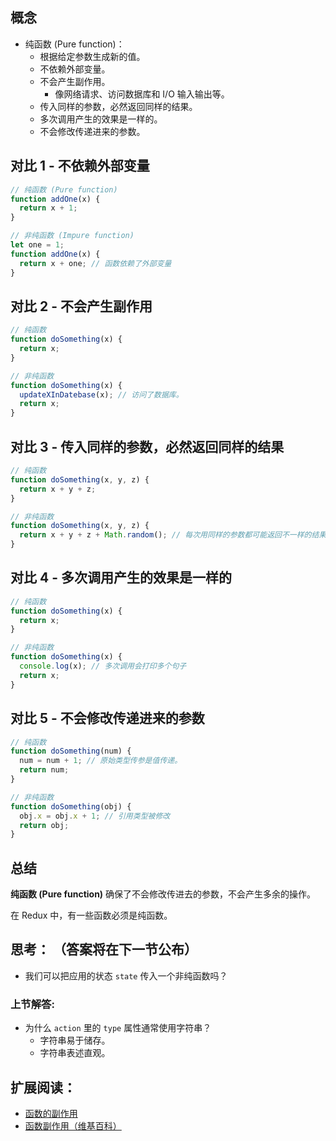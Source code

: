 ## 概念
- 纯函数 (Pure function)：
  - 根据给定参数生成新的值。
  - 不依赖外部变量。
  - 不会产生副作用。
    - 像网络请求、访问数据库和 I/O 输入输出等。
  - 传入同样的参数，必然返回同样的结果。
  - 多次调用产生的效果是一样的。
  - 不会修改传递进来的参数。

## 对比 1 - 不依赖外部变量

```js
// 纯函数 (Pure function)
function addOne(x) {
  return x + 1;
}

// 非纯函数 (Impure function)
let one = 1;
function addOne(x) {
  return x + one; // 函数依赖了外部变量
}
```
## 对比 2 - 不会产生副作用

```js
// 纯函数
function doSomething(x) {
  return x;
}

// 非纯函数
function doSomething(x) {
  updateXInDatebase(x); // 访问了数据库。
  return x;
}
```

## 对比 3 - 传入同样的参数，必然返回同样的结果

```js
// 纯函数
function doSomething(x, y, z) {
  return x + y + z;
}

// 非纯函数
function doSomething(x, y, z) {
  return x + y + z + Math.random(); // 每次用同样的参数都可能返回不一样的结果
}
```

## 对比 4 - 多次调用产生的效果是一样的
```js
// 纯函数
function doSomething(x) {
  return x;
}

// 非纯函数
function doSomething(x) {
  console.log(x); // 多次调用会打印多个句子
  return x;
}
```

## 对比 5 - 不会修改传递进来的参数
```js
// 纯函数
function doSomething(num) {
  num = num + 1; // 原始类型传参是值传递。
  return num;
}

// 非纯函数 
function doSomething(obj) {
  obj.x = obj.x + 1; // 引用类型被修改
  return obj;
}
```

## 总结

**纯函数 (Pure function)** 确保了不会修改传进去的参数，不会产生多余的操作。

在 Redux 中，有一些函数必须是纯函数。

## 思考： （答案将在下一节公布）
- 我们可以把应用的状态 `state` 传入一个非纯函数吗？

### 上节解答:
- 为什么 `action` 里的 `type` 属性通常使用字符串？
  - 字符串易于储存。
  - 字符串表述直观。

## 扩展阅读：
- [函数的副作用](http://www.cnblogs.com/snandy/archive/2011/08/14/2137898.html)
- [函数副作用（维基百科）](https://zh.wikipedia.org/wiki/%E5%87%BD%E6%95%B0%E5%89%AF%E4%BD%9C%E7%94%A8)
